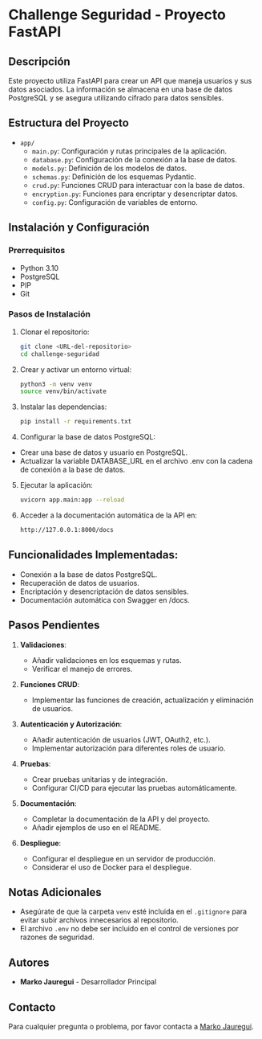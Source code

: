 # Challenge Seguridad - Proyecto FastAPI

## Descripción

Este proyecto utiliza FastAPI para crear un API que maneja usuarios y sus datos asociados. La información se almacena en una base de datos PostgreSQL y se asegura utilizando cifrado para datos sensibles.

## Estructura del Proyecto

- `app/`
  - `main.py`: Configuración y rutas principales de la aplicación.
  - `database.py`: Configuración de la conexión a la base de datos.
  - `models.py`: Definición de los modelos de datos.
  - `schemas.py`: Definición de los esquemas Pydantic.
  - `crud.py`: Funciones CRUD para interactuar con la base de datos.
  - `encryption.py`: Funciones para encriptar y desencriptar datos.
  - `config.py`: Configuración de variables de entorno.

## Instalación y Configuración

### Prerrequisitos

- Python 3.10
- PostgreSQL
- PIP
- Git

### Pasos de Instalación

1. Clonar el repositorio:

   ```bash
   git clone <URL-del-repositorio>
   cd challenge-seguridad
   ```

2. Crear y activar un entorno virtual:

   ```bash
   python3 -m venv venv
   source venv/bin/activate
   ```

3. Instalar las dependencias:

   ```bash
   pip install -r requirements.txt
   ```

4. Configurar la base de datos PostgreSQL:

- Crear una base de datos y usuario en PostgreSQL.
- Actualizar la variable DATABASE_URL en el archivo .env con la cadena de conexión a la base de datos.

5. Ejecutar la aplicación:

   ```bash
   uvicorn app.main:app --reload
   ```

6. Acceder a la documentación automática de la API en:

   ```bash
   http://127.0.0.1:8000/docs
   ```

## Funcionalidades Implementadas:

- Conexión a la base de datos PostgreSQL.
- Recuperación de datos de usuarios.
- Encriptación y desencriptación de datos sensibles.
- Documentación automática con Swagger en /docs.

## Pasos Pendientes

1. **Validaciones**:

   - Añadir validaciones en los esquemas y rutas.
   - Verificar el manejo de errores.

2. **Funciones CRUD**:

   - Implementar las funciones de creación, actualización y eliminación de usuarios.

3. **Autenticación y Autorización**:

   - Añadir autenticación de usuarios (JWT, OAuth2, etc.).
   - Implementar autorización para diferentes roles de usuario.

4. **Pruebas**:

   - Crear pruebas unitarias y de integración.
   - Configurar CI/CD para ejecutar las pruebas automáticamente.

5. **Documentación**:

   - Completar la documentación de la API y del proyecto.
   - Añadir ejemplos de uso en el README.

6. **Despliegue**:
   - Configurar el despliegue en un servidor de producción.
   - Considerar el uso de Docker para el despliegue.

## Notas Adicionales

- Asegúrate de que la carpeta `venv` esté incluida en el `.gitignore` para evitar subir archivos innecesarios al repositorio.
- El archivo `.env` no debe ser incluido en el control de versiones por razones de seguridad.

## Autores

- **Marko Jauregui** - Desarrollador Principal

## Contacto

Para cualquier pregunta o problema, por favor contacta a [Marko Jauregui](https://www.linkedin.com/in/marko-jauregui/).
